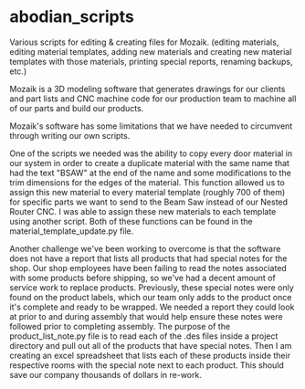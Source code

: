 # abodian_scripts
Various scripts for editing & creating files for Mozaik.
(editing materials, editing material templates, adding new materials and creating new material templates with those materials, printing special reports, renaming backups, etc.)

Mozaik is a 3D modeling software that generates drawings for our clients and part lists and CNC machine code for our production team to machine all of our parts and build our products.

Mozaik's software has some limitations that we have needed to circumvent through writing our own scripts.

One of the scripts we needed was the ability to copy every door material in our system in order to create a duplicate material with the same name that had the text "BSAW" at the
end of the name and some modifications to the trim dimensions for the edges of the material. This function allowed us to assign this new material to every material template
(roughly 700 of them) for specific parts we want to send to the Beam Saw instead of our Nested Router CNC. I was able to assign these new materials to each template using
another script. Both of these functions can be found in the material_template_update.py file.

Another challenge we've been working to overcome is that the software does not have a report that lists all products that had special notes for the shop.
Our shop employees have been failing to read the notes associated with some products before shipping, so we've had a decent amount of service work to replace products.
Previously, these special notes were only found on the product labels, which our team only adds to the product once it's complete and ready to be wrapped.
We needed a report they could look at prior to and during assembly that would help ensure these notes were followed prior to completing assembly.
The purpose of the product_list_note.py file is to read each of the .des files inside a project directory and pull out all of the products that have special notes.
Then I am creating an excel spreadsheet that lists each of these products inside their respective rooms with the special note next to each product.
This should save our company thousands of dollars in re-work.
